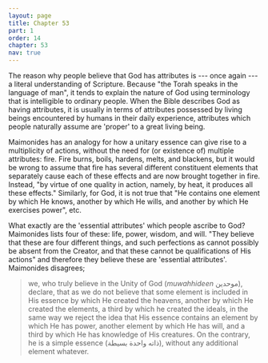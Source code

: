 ```yaml
---
layout: page
title: Chapter 53
part: 1
order: 14
chapter: 53
nav: true
---
```


The reason why people believe that God has attributes is --- once again --- a literal understanding of Scripture. Because "the Torah speaks in the language of man", it tends to explain the nature of God using terminology that is intelligible to ordinary people. When the Bible describes God as having attributes, it is usually in terms of attributes possessed by living beings encountered by humans in their daily experience, attributes which people naturally assume are 'proper' to a great living being.

Maimonides has an analogy for how a unitary essence can give rise to a multiplicity of actions, without the need for (or existence of) multiple attributes: fire. Fire burns, boils, hardens, melts, and blackens, but it would be wrong to assume that fire has several different constituent elements that separately cause each of these effects and are now brought together in fire. Instead, "by virtue of one quality in action, namely, by heat, it produces all these effects." Similarly, for God, it is not true that "He contains one element by which He knows, another by which He wills, and another by which He exercises power", etc.

What exactly are the 'essential attributes' which people ascribe to God? Maimonides lists four of these: life, power, wisdom, and will. "They believe that these are four different things, and such perfections as cannot possibly be absent from the Creator, and that these cannot be qualifications of His actions" and therefore they believe these are 'essential attributes'. Maimonides disagrees;
> we, who truly believe in the Unity of God (_muwahhideen_ موحدين), declare, that as we do not believe that some element is included in His essence by which He created the heavens, another by which He created the elements, a third by which he created the ideals, in the same way we reject the idea that His essence contains an element by which He has power, another element by which He has will, and a third by which He has knowledge of His creatures. On the contrary, he is a simple essence (ذاته واحدة بسيطة), without any additional element whatever.
